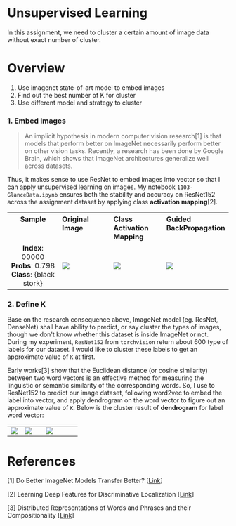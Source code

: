 # Unsupervised Learning

In this assignment, we need to cluster a certain amount of image data without exact number of cluster.


# Overview
1. Use imagenet state-of-art model to embed images
2. Find out the best number of K for cluster
3. Use different model and strategy to cluster

### 1. Embed Images
> An implicit hypothesis in modern computer vision research[1] is that models that perform better on ImageNet necessarily perform better on other vision tasks. 
Recently, a research has been done by Google Brain, which shows that ImageNet architectures generalize well across datasets. 

Thus, it makes sense to use ResNet to embed images into vector so that I can apply unsupervised learning on images. My notebook `1103-GlanceData.ipynb` ensures both the stability and accuracy on ResNet152 across the assignment dataset by applying class **activation mapping**[2].

<table border=0 >
    <tbody>
        <tr>
            <th align="center" valign="top">  <b>Sample</b> </td>
            <th align="left" valign="top"> <b>Original Image</b></td>
            <th align="left" valign="top"> <b>Class Activation Mapping</b></td>
            <th align="left" valign="top"> <b>Guided BackPropagation</b></td>
        </tr>
        <tr>
            <td align="center" valign="top" width="25%">  <b>Index</b>: 00000 <br />   <b>Probs</b>: 0.798<br />   <b>Class</b>: {black stork}  </td>
            <td width="25%"> <img src="https://github.com/sysu-zjw/XAI-Project/blob/master/images/5002A3_00000.jpg"> </td>
            <td width="25%"> <img src="https://github.com/sysu-zjw/XAI-Project/blob/master/images/5002A3_00000_cam.jpg"> </td>
            <td width="25%"> <img src="https://github.com/sysu-zjw/XAI-Project/blob/master/images/5002A3_00000_gbp.jpg"> </td>
        </tr>
    </tbody>
</table>







### 2. Define K
Base on the research consequence above, ImageNet model (eg. ResNet, DenseNet) shall have ability to predict, or say cluster the types of images, though we don't know whether this dataset is inside ImageNet or not. During my experiment, `ResNet152` from `torchvision` return about 600 type of labels for our dataset. I would like to cluster these labels to get an approximate value of `K` at first.

Early works[3] show that the Euclidean distance (or cosine similarity) between two word vectors is an effective method for measuring the linguistic or semantic similarity of the corresponding words. So, I use to ResNet152 to predict our image dataset, following word2vec to embed the label into vector, and apply dendrogram on the word vector to figure out an approximate value of `K`. Below is the cluster result of **dendrogram** for label word vector: 

<table border=0 >
    <tbody>
        <tr>
            <td width="20%" > <img src="https://github.com/sysu-zjw/MSBD-2018Fall/blob/master/img/5002A3_Dendrogram500.png"> </td>
            <td width="30%"> <img src="https://github.com/sysu-zjw/MSBD-2018Fall/blob/master/img/5002A3_Dendrogram200.png"> </td>
            <td width="50%"> <img src="https://github.com/sysu-zjw/MSBD-2018Fall/blob/master/img/5002A3_Dendrogram100.png"> </td>
        </tr>
    </tbody>
</table>



# References

[1] Do Better ImageNet Models Transfer Better? [[Link](https://arxiv.org/pdf/1805.08974.pdf)]

[2] Learning Deep Features for Discriminative Localization [[Link](https://arxiv.org/pdf/1512.04150.pdf)]

[3] Distributed Representations of Words and Phrases and their Compositionality [[Link](http://papers.nips.cc/paper/5021-distributed-representations-of-words-and-phrases-and-their-compositionality.pdf)]